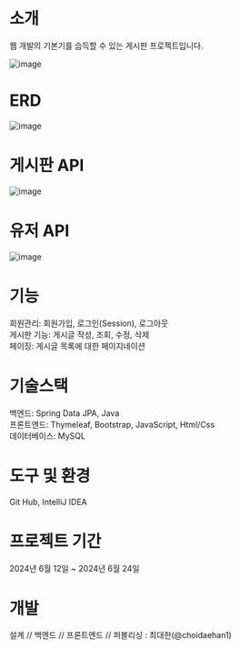 # 소개
웹 개발의 기본기를 습득할 수 있는 게시판 프로젝트입니다.  <br>

![image](https://github.com/choidaehan1/Jpa-Board-Project/assets/155132549/37bd5c68-368d-4ee8-b0da-db5d6c32fac1) <br>
# ERD
![image](https://github.com/choidaehan1/Jpa-Board-Project/assets/155132549/543d3eac-d410-494a-8030-bf2506d6fd73)

# 게시판 API
![image](https://github.com/choidaehan1/Jpa-Board-Project/assets/155132549/87b24c5b-ce78-4ea1-852e-b9cd352b1a04)<br>

# 유저 API
![image](https://github.com/choidaehan1/Jpa-Board-Project/assets/155132549/db423e42-8722-4d68-979a-b1f240bb9ac2)



# 기능
회원관리: 회원가입, 로그인(Session), 로그아웃 <br>
게시판 기능: 게시글 작성, 조회, 수정, 삭제 <br>
페이징: 게시글 목록에 대한 페이지네이션 

# 기술스택
백엔드: Spring Data JPA, Java <br>
프론트엔드: Thymeleaf, Bootstrap, JavaScript, Html/Css <br>
데이터베이스: MySQL

# 도구 및 환경 
Git Hub, IntelliJ IDEA

# 프로젝트 기간
2024년 6월 12일 ~ 2024년 6월 24일

# 개발
설계 // 백엔드 // 프론트엔드 // 퍼블리싱 : 최대한(@choidaehan1)

